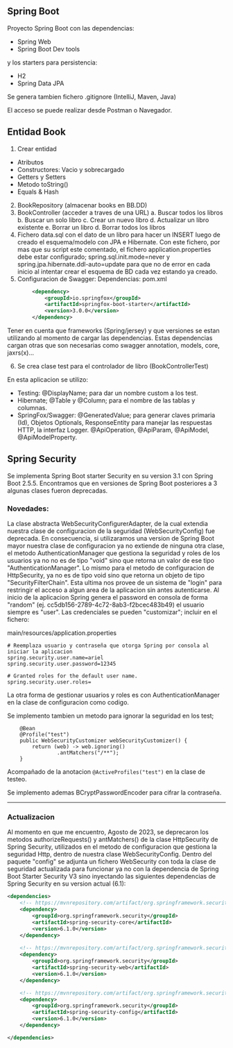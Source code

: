 ## Spring Boot

Proyecto Spring Boot con las dependencias: 
* Spring Web
* Spring Boot Dev tools

y los starters para persistencia:
* H2
* Spring Data JPA

Se genera tambien fichero .gitignore (IntelliJ, Maven, Java)

El acceso se puede realizar desde Postman o Navegador.

## Entidad Book

1. Crear entidad 
* Atributos
* Constructores: Vacio y sobrecargado
* Getters y Setters
* Metodo toString()
* Equals & Hash
2. BookRepository (almacenar books en BB.DD)
3. BookController (acceder a traves de una URL)
   a. Buscar todos los libros
   b. Buscar un solo libro
   c. Crear un  nuevo libro
   d. Actualizar un libro existente
   e. Borrar un libro
   d. Borrar todos los libros
4. Fichero data.sql con el dato de un libro para hacer un INSERT luego de creado el
esquema/modelo con JPA e Hibernate. Con este fichero, por mas que su script este 
comentado, el fichero application.properties debe estar configurado; 
spring.sql.init.mode=never y spring.jpa.hibernate.ddl-auto=update para que no de
error en cada inicio al intentar crear el esquema de BD cada vez estando ya creado.
5. Configuracion de Swagger:
Dependencias:
pom.xml

````xml
        <dependency>
            <groupId>io.springfox</groupId>
            <artifactId>springfox-boot-starter</artifactId>
            <version>3.0.0</version>
        </dependency>
````

Tener en cuenta que frameworks (Spring/jersey) y que versiones se estan utilizando
al momento de cargar las dependencias. Estas dependencias cargan otras que son 
necesarias como swagger annotation, models, core, jaxrs(x)...

6. Se crea clase test para el controlador de libro (BookControllerTest)

En esta aplicacion se utilizo: 
* Testing: @DisplayName; para dar un nombre custom a los test. 
* Hibernate; @Table y @Column; para el nombre de las tablas y columnas.
* SpringFox/Swagger: @GeneratedValue; para generar claves primaria (Id), Objetos
  Optionals, ResponseEntity para manejar las respuestas HTTP, la interfaz Logger.
  @ApiOperation, @ApiParam, @ApiModel, @ApiModelProperty.

## Spring Security
Se implementa Spring Boot starter Security en su version 3.1 con Spring Boot 2.5.5. 
Encontramos que en versiones de Spring Boot posteriores a 3 algunas clases fueron 
deprecadas.

### Novedades:
La clase abstracta WebSecurityConfigurerAdapter, de la cual extendia nuestra clase 
de configuracion de la seguridad (WebSecurityConfig) fue deprecada. En consecuencia,
si utilizaramos una version de Spring Boot mayor nuestra clase de configuracion ya 
no extiende de ninguna otra clase, el metodo AuthenticationManager que gestiona la 
seguridad y roles de los usuarios ya no no es de tipo "void" sino que retorna un valor
de ese tipo "AuthenticationManager".
Lo mismo para el metodo de configuracion de HttpSecurity, ya no es de tipo void sino que
retorna un objeto de tipo "SecurityFilterChain". Esta ultima nos provee de un sistema 
de "login" para restringir el acceso a algun area de la aplicacion sin antes autenticarse.
Al inicio de la aplicacion Spring  genera el password en consola de forma "random"
(ej. cc5db156-2789-4c72-8ab3-f2bcec483b49) el usuario siempre es "user". 
Las credenciales se pueden "customizar"; 
incluir en el fichero:

main/resources/application.properties

```` properties
# Reemplaza usuario y contraseña que otorga Spring por consola al iniciar la aplicacion
spring.security.user.name=ariel
spring.security.user.password=12345

# Granted roles for the default user name.
spring.security.user.roles=
````
La otra forma de gestionar usuarios y roles es con AuthenticationManager en la clase 
de configuracion como codigo.

Se implemento tambien un metodo para ignorar la seguridad en los test;
````
    @Bean
    @Profile("test")
    public WebSecurityCustomizer webSecurityCustomizer() {
        return (web) -> web.ignoring()
                .antMatchers("/**");
    }
````
Acompañado de la anotacion ``@ActiveProfiles("test")`` en la clase de testeo.

Se implemento ademas BCryptPasswordEncoder para cifrar la contraseña.

---
### Actualizacion
Al momento en que me encuentro, Agosto de 2023, se deprecaron los metodos
authorizeRequests() y antMatchers() de la clase HttpSecurity de Spring Security, 
utilizados en el metodo de configuracion que gestiona la seguridad Http, dentro de
nuestra clase WebSecurityConfig. Dentro del paquete "config" se adjunta un fichero
WebSecurity con toda la clase de seguridad actualizada para funcionar ya no con la
dependencia de Spring Boot Starter Security V3 sino inyectando las siguientes 
dependencias de Spring Security en su version actual (6.1):

````xml
<dependencies>
    <!-- https://mvnrepository.com/artifact/org.springframework.security/spring-security-core -->
    <dependency>
        <groupId>org.springframework.security</groupId>
        <artifactId>spring-security-core</artifactId>
        <version>6.1.0</version>
    </dependency>
    
    <!-- https://mvnrepository.com/artifact/org.springframework.security/spring-security-web -->
    <dependency>
        <groupId>org.springframework.security</groupId>
        <artifactId>spring-security-web</artifactId>
        <version>6.1.0</version>
    </dependency>

    <!-- https://mvnrepository.com/artifact/org.springframework.security/spring-security-config -->
    <dependency>
        <groupId>org.springframework.security</groupId>
        <artifactId>spring-security-config</artifactId>
        <version>6.1.0</version>
    </dependency>

</dependencies>
````
